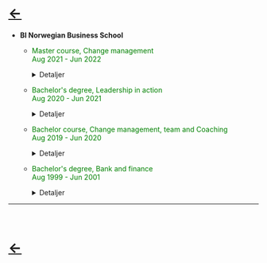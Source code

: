 # [&larr;](/index.md) 
- **BI Norwegian Business School**  
    - <span style="color:green">Master course, Change management  
            Aug 2021 - Jun 2022 </span>
        <details>
        <summary>Detaljer</summary>
        Test
        </details>
            
    - <span style="color:green"> Bachelor's degree, Leadership in action  
            Aug 2020 - Jun 2021 </span>
        <details>
        <summary>Detaljer</summary>
        Test
        </details>

    - <span style="color:green"> Bachelor course, Change management, team and Coaching  
            Aug 2019 - Jun 2020 </span>
        <details>
        <summary>Detaljer</summary>
        Test
        </details>

    - <span style="color:green"> Bachelor's degree, Bank and finance  
            Aug 1999 - Jun 2001 </span>       
        <details>
        <summary>Detaljer</summary>
        Test
        </details>
---
<br>

# [&larr;](/index.md)       